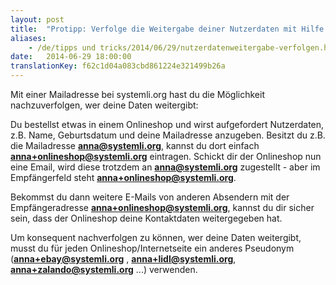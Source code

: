 ```yaml
---
layout: post
title:  "Protipp: Verfolge die Weitergabe deiner Nutzerdaten mit Hilfe deiner E-Mailadresse"
aliases:
    - /de/tipps und tricks/2014/06/29/nutzerdatenweitergabe-verfolgen.html
date:   2014-06-29 18:00:00
translationKey: f62c1d04a083cbd861224e321499b26a
---
```

Mit einer Mailadresse bei systemli.org hast du die Möglichkeit nachzuverfolgen, wer deine Daten weitergibt:

Du bestellst etwas in einem Onlineshop und wirst aufgefordert Nutzerdaten, z.B. Name, Geburtsdatum und deine 
Mailadresse anzugeben. Besitzt du  z.B. die Mailadresse **anna@systemli.org**, kannst du dort einfach 
**anna+onlineshop@systemli.org** eintragen. Schickt dir der Onlineshop nun eine Email, wird diese trotzdem an 
**anna@systemli.org** zugestellt - aber im Empfängerfeld steht **anna+onlineshop@systemli.org**.

Bekommst du dann weitere E-Mails von anderen Absendern mit der Empfängeradresse **anna+onlineshop@systemli.org**, 
kannst du dir sicher sein, dass der Onlineshop deine Kontaktdaten weitergegeben hat.

Um konsequent nachverfolgen zu können, wer deine Daten weitergibt, musst du für jeden Onlineshop/Internetseite ein 
anderes Pseudonym (**anna+ebay@systemli.org** , **anna+lidl@systemli.org**, **anna+zalando@systemli.org** ...) 
verwenden.

